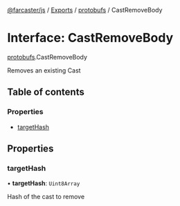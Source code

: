 [@farcaster/js](../README.md) / [Exports](../modules.md) / [protobufs](../modules/protobufs.md) / CastRemoveBody

# Interface: CastRemoveBody

[protobufs](../modules/protobufs.md).CastRemoveBody

Removes an existing Cast

## Table of contents

### Properties

- [targetHash](protobufs.CastRemoveBody.md#targethash)

## Properties

### targetHash

• **targetHash**: `Uint8Array`

Hash of the cast to remove
